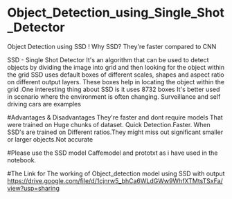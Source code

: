# Object_Detection_using_Single_Shot_Detector
Object Detection using SSD ! Why SSD? They're faster compared to CNN 

SSD - Single Shot Detector
  It's an algorithm that can be used to detect objects by dividing the image into grid and then looking for the object within the grid 
  SSD uses default boxes of different scales, shapes and aspect ratio on different output layers.
  These boxes help in locating the object within the grid .One interesting thing about SSD is it uses 8732 boxes 
  It's better used in scenario where the environment is often changing. Surveillance and self driving cars are examples

#Advantages & Disadvantages
  They're faster and dont require models That were trained on Huge chunks of dataset. Quick Detection.Faster.
  When SSD's are trained on Different ratios.They might miss out significant smaller or larger objects.Not accurate

#Please use the SSD model Caffemodel and prototxt as i have used in the notebook.
  
#The Link for The working of Object_detection model using SSD with output
https://drive.google.com/file/d/1cjnrw5_bhCa6WLdGWw9WhfXTMtsTSxFa/view?usp=sharing
